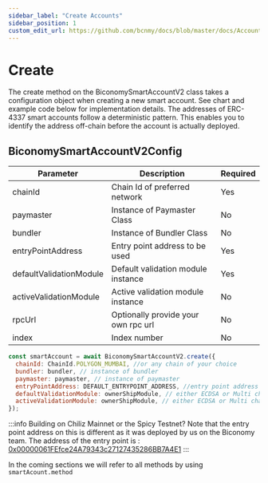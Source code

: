 ```yaml
---
sidebar_label: "Create Accounts"
sidebar_position: 1
custom_edit_url: https://github.com/bcnmy/docs/blob/master/docs/Account/methods/create.md
---
```


# Create

The create method on the BiconomySmartAccountV2 class takes a configuration object when creating a new smart account. See chart and example code below for implementation details. The addresses of ERC-4337 smart accounts follow a deterministic pattern. This enables you to identify the address off-chain before the account is actually deployed.

## BiconomySmartAccountV2Config

| Parameter               | Description                         | Required |
| ----------------------- | ----------------------------------- | -------- |
| chainId                 | Chain Id of preferred network       | Yes      |
| paymaster               | Instance of Paymaster Class         | No       |
| bundler                 | Instance of Bundler Class           | No       |
| entryPointAddress       | Entry point address to be used      | Yes      |
| defaultValidationModule | Default validation module instance  | Yes      |
| activeValidationModule  | Active validation module instance   | No       |
| rpcUrl                  | Optionally provide your own rpc url | No       |
| index                   | Index number                        | No       |

```javascript
const smartAccount = await BiconomySmartAccountV2.create({
  chainId: ChainId.POLYGON_MUMBAI, //or any chain of your choice
  bundler: bundler, // instance of bundler
  paymaster: paymaster, // instance of paymaster
  entryPointAddress: DEFAULT_ENTRYPOINT_ADDRESS, //entry point address for chain
  defaultValidationModule: ownerShipModule, // either ECDSA or Multi chain to start
  activeValidationModule: ownerShipModule, // either ECDSA or Multi chain to start
});
```

:::info
Building on Chiliz Mainnet or the Spicy Testnet? Note that the entry point address on this is different as it was deployed by us on the Biconomy team. The address of the entry point is : [0x00000061FEfce24A79343c27127435286BB7A4E1](https://scan.chiliz.com/address/0x00000061FEfce24A79343c27127435286BB7A4E1/contracts#address-tabs)
:::

In the coming sections we will refer to all methods by using `smartAcount.method`
